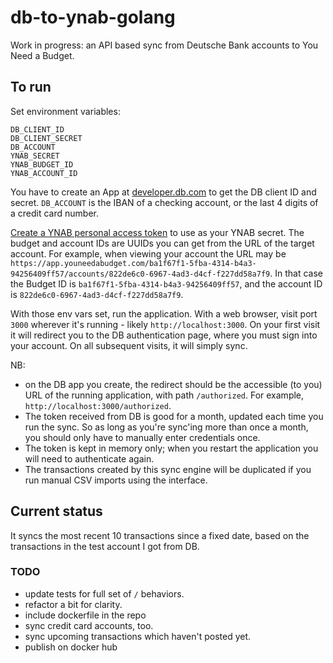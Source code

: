 # db-to-ynab-golang

Work in progress: an API based sync from Deutsche Bank accounts to You Need a Budget.

## To run

Set environment variables:

```
DB_CLIENT_ID
DB_CLIENT_SECRET
DB_ACCOUNT
YNAB_SECRET
YNAB_BUDGET_ID
YNAB_ACCOUNT_ID
```

You have to create an App at [developer.db.com](https://developer.db.com) to get the DB client ID and secret. `DB_ACCOUNT` is the IBAN of a checking account, or the last 4 digits of a credit card number. 

[Create a YNAB personal access token](https://api.youneedabudget.com/#personal-access-tokens) to use as your YNAB secret. The budget and account IDs are UUIDs you can get from the URL of the target account. For example, when viewing your account the URL may be `https://app.youneedabudget.com/ba1f67f1-5fba-4314-b4a3-94256409ff57/accounts/822de6c0-6967-4ad3-d4cf-f227dd58a7f9`. In that case the Budget ID is `ba1f67f1-5fba-4314-b4a3-94256409ff57`, and the account ID is `822de6c0-6967-4ad3-d4cf-f227dd58a7f9`.

With those env vars set, run the application. With a web browser, visit port `3000` wherever it's running - likely `http://localhost:3000`. On your first visit it will redirect you to the DB authentication page, where you must sign into your account. On all subsequent visits, it will simply sync.

NB:

* on the DB app you create, the redirect should be the accessible (to you) URL of the running application, with path `/authorized`. For example, `http://localhost:3000/authorized`.
* The token received from DB is good for a month, updated each time you run the sync. So as long as you're sync'ing more than once a month, you should only have to manually enter credentials once. 
* The token is kept in memory only; when you restart the application you will need to authenticate again.
* The transactions created by this sync engine will be duplicated if you run manual CSV imports using the interface.

## Current status

It syncs the most recent 10 transactions since a fixed date, based on the transactions in the test account I got from DB.

### TODO

* update tests for full set of `/` behaviors.
* refactor a bit for clarity.
* include dockerfile in the repo
* sync credit card accounts, too.
* sync upcoming transactions which haven't posted yet.
* publish on docker hub
